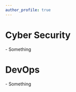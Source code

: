 ```yaml
---
author_profile: true
---
```


<h1>Cyber Security</h1>

<p>
  - Something
</p>


<h1>DevOps</h1>

<p>
  - Something
</p>
